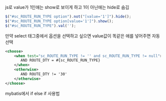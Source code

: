 
js로 value가 1인애는 show로  보이게 하고 1이 아닌애는 hide로 숨김 
```js
$("#sc_ROUTE_RUN_TYPE option").not("[value='1']").hide();  
$("#sc_ROUTE_RUN_TYPE option[value='1']").show();
$("#sc_ROUTE_RUN_TYPE").val('');
```
만약 select 태그중에서 옵션을 선택하고 싶으면 value값이 똑같은 애를 넣어주면 자동 선택


```xml
<choose>  
    <when test="sc_ROUTE_RUN_TYPE != '' and sc_ROUTE_RUN_TYPE != null">  
       AND ROUTE_DTY = #{sc_ROUTE_RUN_TYPE}  
    </when>  
    <otherwise>  
       AND ROUTE_DTY != '30'  
    </otherwise>  
</choose>
```

mybatis에서 if else if 사용법